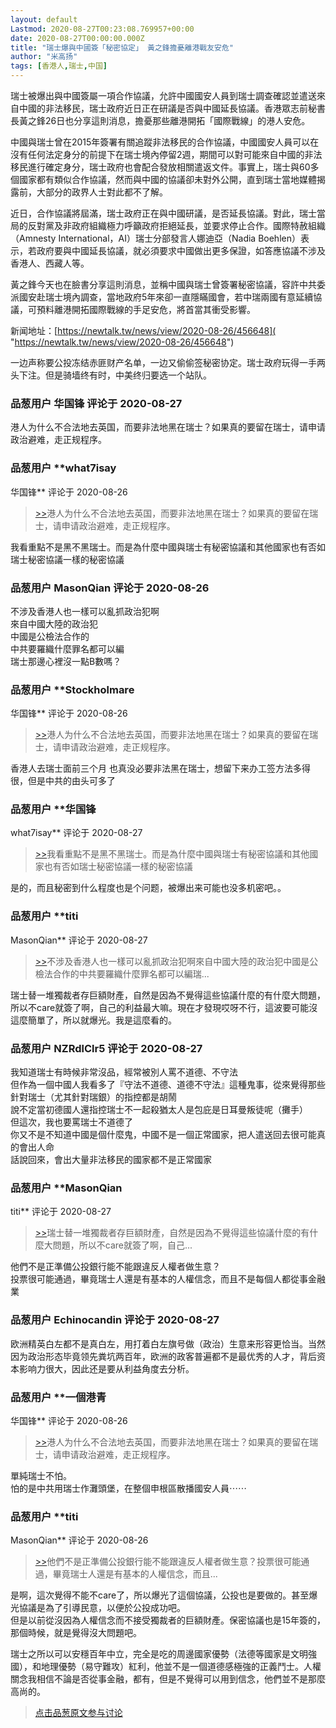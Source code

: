 ```yaml
---
layout: default
Lastmod: 2020-08-27T00:23:08.769957+00:00
date: 2020-08-27T00:00:00.000Z
title: "瑞士爆與中國簽「秘密協定」 黃之鋒擔憂離港戰友安危"
author: "米高扬"
tags: [香港人,瑞士,中国]
---
```


瑞士被爆出與中國簽屬一項合作協議，允許中國國安人員到瑞士調查確認並遣送來自中國的非法移民，瑞士政府近日正在研議是否與中國延長協議。香港眾志前秘書長黃之鋒26日也分享這則消息，擔憂那些離港開拓「國際戰線」的港人安危。  
  
  
中國與瑞士曾在2015年簽署有關追蹤非法移民的合作協議，中國國安人員可以在沒有任何法定身分的前提下在瑞士境內停留2週，期間可以對可能來自中國的非法移民進行確定身分，瑞士政府也會配合發放相關遣返文件。事實上，瑞士與60多個國家都有類似合作協議，然而與中國的協議卻未對外公開，直到瑞士當地媒體揭露前，大部分的政界人士對此都不了解。  
  
近日，合作協議將屆滿，瑞士政府正在與中國研議，是否延長協議。對此，瑞士當局的反對黨及非政府組織極力呼籲政府拒絕延長，並要求停止合作。國際特赦組織（Amnesty International，AI）瑞士分部發言人娜迪亞（Nadia Boehlen）表示，若政府要與中國延長協議，就必須要求中國做出更多保證，如答應協議不涉及香港人、西藏人等。  
  
黃之鋒今天也在臉書分享這則消息，並稱中國與瑞士曾簽署秘密協議，容許中共委派國安赴瑞士境內調查，當地政府5年來卻一直隱瞞國會，若中瑞兩國有意延續協議，可預料離港開拓國際戰線的手足安危，將首當其衝受影響。  
  
新闻地址：[https://newtalk.tw/news/view/2020-08-26/456648]( "https://newtalk.tw/news/view/2020-08-26/456648")  
  
一边声称要公投冻结赤匪财产名单，一边又偷偷签秘密协定。瑞士政府玩得一手两头下注。但是骑墙终有时，中美终归要选一个站队。

            
### 品葱用户 **华国锋** 评论于 2020-08-27
        
港人为什么不合法地去英国，而要非法地黑在瑞士？如果真的要留在瑞士，请申请政治避难，走正规程序。
        


            
### 品葱用户 **what7isay 
华国锋** 评论于 2020-08-26
        
> [\>>]( "/article/item_id-481883#")港人为什么不合法地去英国，而要非法地黑在瑞士？如果真的要留在瑞士，请申请政治避难，走正规程序。

  
  
我看重點不是黑不黑瑞士。而是為什麼中國與瑞士有秘密協議和其他國家也有否如瑞士秘密協議一樣的秘密協議
        


            
### 品葱用户 **MasonQian** 评论于 2020-08-26
        
不涉及香港人也一樣可以亂抓政治犯啊  
來自中國大陸的政治犯  
中國是公檢法合作的  
中共要羅織什麼罪名都可以編  
瑞士那邊心裡沒一點B數嗎？
        


            
### 品葱用户 **Stockholmare 
华国锋** 评论于 2020-08-26
        
> [\>>]( "/article/item_id-481883#")港人为什么不合法地去英国，而要非法地黑在瑞士？如果真的要留在瑞士，请申请政治避难，走正规程序。

  
香港人去瑞士面前三个月 也真没必要非法黑在瑞士，想留下来办工签方法多得很，但是中共的由头可多了
        


            
### 品葱用户 **华国锋 
what7isay** 评论于 2020-08-27
        
> [\>>]( "/article/item_id-481893#")我看重點不是黑不黑瑞士。而是為什麼中國與瑞士有秘密協議和其他國家也有否如瑞士秘密協議一樣的秘密協議

  
  
是的，而且秘密到什么程度也是个问题，被爆出来可能也没多机密吧。。
        


            
### 品葱用户 **titi 
MasonQian** 评论于 2020-08-27
        
> [\>>]( "/article/item_id-481894#")不涉及香港人也一樣可以亂抓政治犯啊來自中國大陸的政治犯中國是公檢法合作的中共要羅織什麼罪名都可以編瑞...

  
  
瑞士替一堆獨裁者存巨額財產，自然是因為不覺得這些協議什麼的有什麼大問題，所以不care就簽了啊，自己的利益最大嘛。現在才發現哎呀不行，這波要可能沒這麼簡單了，所以就爆光。我是這麼看的。
        


            
### 品葱用户 **NZRdlClr5** 评论于 2020-08-27
        
我知道瑞士有時候非常沒品，經常被別人罵不道德、不守法  
但作為一個中國人我看多了『守法不道德、道德不守法』這種鬼事，從來覺得那些針對瑞士（尤其針對瑞銀）的指控都是胡鬧  
說不定當初德國人還指控瑞士不一起殺猶太人是包庇是日耳曼叛徒呢（攤手）  
但這次，我也要罵瑞士不道德了  
你又不是不知道中國是個什麼鬼，中國不是一個正常國家，把人遣送回去很可能真的會出人命  
話說回來，會出大量非法移民的國家都不是正常國家
        


            
### 品葱用户 **MasonQian 
titi** 评论于 2020-08-27
        
> [\>>]( "/article/item_id-481900#")瑞士替一堆獨裁者存巨額財產，自然是因為不覺得這些協議什麼的有什麼大問題，所以不care就簽了啊，自己...

  
  
他們不是正準備公投銀行能不能跟違反人權者做生意？  
投票很可能通過，畢竟瑞士人還是有基本的人權信念，而且不是每個人都從事金融業
        


            
### 品葱用户 **Echinocandin** 评论于 2020-08-27
        
欧洲精英白左都不是真白左，用打着白左旗号做（政治）生意来形容更恰当。当然因为政治形态毕竟领先粪坑两百年，欧洲的政客普遍都不是最优秀的人才，背后资本影响力很大，因此还是要从利益角度去分析。
        


            
### 品葱用户 **一個港青 
华国锋** 评论于 2020-08-26
        
> [\>>]( "/article/item_id-481883#")港人为什么不合法地去英国，而要非法地黑在瑞士？如果真的要留在瑞士，请申请政治避难，走正规程序。

  
單純瑞士不怕。  
怕的是中共用瑞士作灘頭堡，在整個申根區散播國安人員⋯⋯
        


            
### 品葱用户 **titi 
MasonQian** 评论于 2020-08-26
        
> [\>>]( "/article/item_id-481917#")他們不是正準備公投銀行能不能跟違反人權者做生意？投票很可能通過，畢竟瑞士人還是有基本的人權信念，而且...

  
  
是啊，這次覺得不能不care了，所以爆光了這個協議，公投也是要做的。甚至爆光協議是為了引導民意，以便於公投成功吧。  
但是以前從沒因為人權信念而不接受獨裁者的巨額財產。保密協議也是15年簽的，那個時候，就是覺得沒大問題吧。  
  
瑞士之所以可以安穩百年中立，完全是吃的周邊國家優勢（法德等國家是文明強國），和地理優勢（易守難攻）紅利，他並不是一個道德感極強的正義鬥士。人權關念我相信不論是否從事金融，都有，但是不覺得可以用到信念，他們並不是那麼高尚的。
        






> [点击品葱原文参与讨论](https://pincong.rocks/article/23456)

